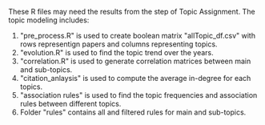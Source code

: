 These R files may need the results from the step of Topic Assignment. The topic modeling includes:

1. "pre_process.R" is used to create boolean matrix "allTopic_df.csv" with rows representign papers and columns representing topics.
2. "evolution.R" is used to find the topic trend over the years.  
3. "correlation.R" is used to generate correlation matrices between main and sub-topics.
4. "citation_anlaysis" is used to compute the average in-degree for each topics.
5. "association rules" is used to find the topic frequencies and association rules between different topics.
6. Folder "rules" contains all and filtered rules for main and sub-topics.
